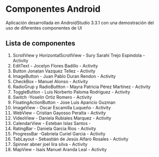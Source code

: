 # Componentes Android

Aplicación desarrollada en AndroidStudio 3.3.1 con una demostración del uso de diferentes componentes de UI

## Lista de componentes

1. ScrollView y HorizontalScrollView - Sury Sarahi Trejo Espindola - Activity
2. EditText - Jocelyn Flores Badillo - Activity
3. Button Jonatan Vazquez Tellez - Activity
4. ImageButton - Juan Pablo Duran Rendon - Activity
5. CheckBox - Manuel Alonso  - Activity
6. RadioGrup y RadioButtton - Mayra Patricia Pérez Martínez - Activity
7. ToggleButton - Luis Norberto Paloma Rodriguez - Activity
8. Switch -Yoselin Ortiz Romero - Activity
9. FloatingActionButton - Jose Luis Aparicio Guzman
10. ImageView - Oscar Escamilla Luqueño - Activity
11. WebView - Cristian Gayosso Peralta - Activity
12. VideoView - Daniela Rubiales Marquez - Activity
13. CalendarView - Esteban Islas Santos - 
14. RatingBar - Daniela Garcia Rios - Activity
15. ProgressBar -Gabriela Curiel Garcia - Activity
16. TabLayout - Sebastián de Jesús Alfaro Rosales - Activity
17. Spinner abner joel lira silva - Activity
18. MapView - Isais Manuel Aranda Leal - Activity
